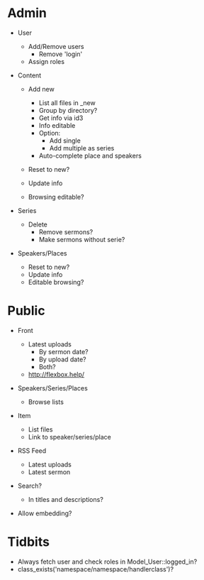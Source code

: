 

Admin
===

- User
	- Add/Remove users
		- Remove 'login'
	- Assign roles


- Content
	- Add new
		- List all files in _new
		- Group by directory?
		- Get info via id3
		- Info editable
		- Option:
			- Add single
			- Add multiple as series
		- Auto-complete place and speakers

	- Reset to new?
	- Update info
	- Browsing editable?


- Series
	- Delete
		- Remove sermons?
		- Make sermons without serie?

- Speakers/Places
	- Reset to new?
	- Update info
	- Editable browsing?


Public
===

- Front
	- Latest uploads
		- By sermon date?
		- By upload date?
		- Both?
	- http://flexbox.help/

- Speakers/Series/Places
	- Browse lists

- Item
	- List files
	- Link to speaker/series/place

- RSS Feed
	- Latest uploads
	- Latest sermon

- Search?
	- In titles and descriptions?

- Allow embedding?


Tidbits
===

- Always fetch user and check roles in Model_User::logged_in?
- class_exists('namespace/namespace/handlerclass')?
